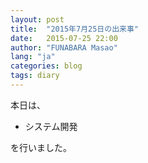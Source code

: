 ```yaml
---
layout: post
title:  "2015年7月25日の出来事"
date:   2015-07-25 22:00
author: "FUNABARA Masao"
lang: "ja"
categories: blog
tags: diary
---
```


本日は、

* システム開発

を行いました。

